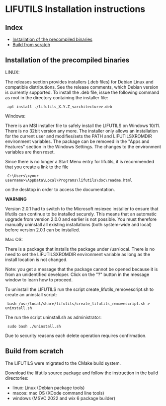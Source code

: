 LIFUTILS Installation instructions
==================================

Index
-----

* [Installation of the precompiled binaries](#installation-of-the-precompiled-binaries)
* [Build from scratch](#build-from-scratch)


Installation of the precompiled binaries
----------------------------------------

LINUX:

The releases section provides installers (.deb files) for Debian Linux and compatible distributions. See 
the release comments, which Debian version is currently supported. To install the .deb file, issue the following command as root in the directory containing the installer file:

     apt install ./lifutils_X.Y.Z_<architecture>.deb 

Windows:

There is an MSI installer file to safely install the LIFUTILS on Windows 10/11. There is no 32bit version any more. The installer only allows an installation for the current user and modifies/sets the PATH and LIFUTILSXROMDIR environment variables. The package can be removed in the "Apps and Features" section in the Windows Settings. The changes to the environment variables are then reset.

Since there is no longer a Start Menu entry for lifutils, it is recommended that you create a link to the file


     C:\Users\<your username>\AppData\Local\Programs\lifutils\doc\readme.html

on the desktop in order to access the documentation.

**WARNING**

Version 2.0.1 had to switch to the Microsoft msiexec installer to ensure that lifutils can continue to be installed securely. This means that an automatic upgrade from version 2.0.0 and earlier is not possible. You must therefore manually uninstall all existing installations (both system-wide and local) before version 2.0.1 can be installed.



Mac OS:

There is a package that installs the package under /usr/local. There is no
need to set the LIFUTILSXROMDIR environment variable as long as the
install location is not changed.

Note: you get a message that the package cannot be opened because it is from
an unidentified developer. Click on the "?" button in the message window to
learn how to proceed.

To uninstall the LIFUTILS run the script create_lifutils_removescript.sh to 
create an uninstall script:

     bash /usr/local/share/lifutils/create_lifutils_removescript.sh > uninstall.sh

The run the script uninstall.sh as administrator:

     sudo bash ./uninstall.sh

Due to security reasons each delete operation requires confirmation.



Build from scratch
------------------

The LIFUTILS were migrated to the CMake build system. 

Download the lifutils source package and follow the instruction in the
build directories:

* linux: Linux (Debian package tools)
* macos: mac OS (XCode command line tools)
* windows (MSVC 2022 and wix 6 package builder)
